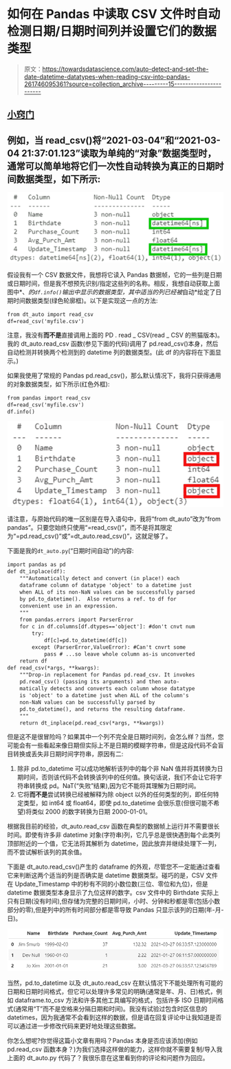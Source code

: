 # 如何在 Pandas 中读取 CSV 文件时自动检测日期/日期时间列并设置它们的数据类型

> 原文：<https://towardsdatascience.com/auto-detect-and-set-the-date-datetime-datatypes-when-reading-csv-into-pandas-261746095361?source=collection_archive---------15----------------------->

## [小窍门](https://towardsdatascience.com/tagged/tips-and-tricks)

## 例如，当 read_csv()将“2021-03-04”和“2021-03-04 21:37:01.123”读取为单纯的“对象”数据类型时，通常可以简单地将它们一次性自动转换为真正的日期时间数据类型，如下所示:

![](img/51bc50f28bdb8add4393f60890ab1e4f.png)

假设我有一个 CSV 数据文件，我想将它读入 Pandas 数据帧，它的一些列是日期或日期时间，但是我不想预先识别/指定这些列的名称。相反，我想自动获取上面图中*、*的`df.info()`输出中显示的数据类型，其中适当的列已经被*自动*给定了日期时间数据类型(绿色轮廓框)。以下是实现这一点的方法:

```
from dt_auto import read_csv
df=read_csv('myfile.csv')
```

注意，我没有**而不是**直接调用上面的 PD . read _ CSV(read _ CSV 的熊猫版本)。我的 dt_auto.read_csv 函数(参见下面的代码)调用了 pd.read_csv()本身，然后自动检测并转换两个检测到的 datetime 列的数据类型。(此 df 的内容将在下面显示。)

如果我使用了常规的 Pandas pd.read_csv()，那么默认情况下，我将只获得通用的对象数据类型，如下所示(红色外框):

```
from pandas import read_csv
df=read_csv('myfile.csv')
df.info()
```

![](img/e4d70c44477e045bcd7cdb7d98cdc1a8.png)

请注意，与原始代码的唯一区别是在导入语句中，我将“from dt_auto”改为“from pandas”。只要您始终只使用“=read_csv()”，而不是将其限定为“=pd.read_csv()”或“=dt_auto.read_csv()”，这就足够了。

下面是我的`dt_auto.py`(“日期时间自动”)的内容:

```
import pandas as pd
def dt_inplace(df):
    """Automatically detect and convert (in place!) each
    dataframe column of datatype 'object' to a datetime just
    when ALL of its non-NaN values can be successfully parsed
    by pd.to_datetime().  Also returns a ref. to df for
    convenient use in an expression.
    """
    from pandas.errors import ParserError
    for c in df.columns[df.dtypes=='object']: #don't cnvt num
        try:
            df[c]=pd.to_datetime(df[c])
        except (ParserError,ValueError): #Can't cnvrt some
            pass # ...so leave whole column as-is unconverted
    return df
def read_csv(*args, **kwargs):
    """Drop-in replacement for Pandas pd.read_csv. It invokes
    pd.read_csv() (passing its arguments) and then auto-
    matically detects and converts each column whose datatype
    is 'object' to a datetime just when ALL of the column's
    non-NaN values can be successfully parsed by
    pd.to_datetime(), and returns the resulting dataframe.
    """
    return dt_inplace(pd.read_csv(*args, **kwargs))
```

但是这不是很冒险吗？如果其中一个列不完全是日期时间列，会怎么样？当然，您可能会有一些看起来像日期但实际上不是日期的模糊字符串，但是这段代码不会盲目转换或丢失非日期时间字符串，原因有二:

1.  除非 pd.to_datetime 可以成功地解析该列中的每个非 NaN 值并将其转换为日期时间，否则该代码不会转换该列中的任何值。换句话说，我们不会让它将字符串转换成 pd。NaT(“失败”结果),因为它不能将其理解为日期时间。
2.  它将**而不是**尝试转换已经被解释为除 object 以外的任何类型的列，即任何特定类型，如 int64 或 float64，即使 pd.to_datetime 会很乐意(但很可能不希望)将类似 2000 的数字转换为日期 2000-01-01。

根据我目前的经验，dt_auto.read_csv 函数在典型的数据帧上运行并不需要很长时间。即使有许多非 datetime 对象(字符串)列，它几乎总是很快遇到每个此类列顶部附近的一个值，它无法将其解析为 datetime，因此放弃并继续处理下一列，而不尝试解析该列的其余值。

下面是 dt_auto.read_csv()产生的 dataframe 的外观，尽管您不一定能通过查看它来判断这两个适当的列是否确实是 datetime 数据类型。碰巧的是，CSV 文件在 Update_Timestamp 中的秒有不同的小数位数(三位、零位和九位)，但是 datetime 数据类型本身显示了九位这样的数字。csv 文件中的 Birthdate 实际上只有日期(没有时间),但存储为完整的日期时间，小时、分钟和秒都是零(包括小数部分的零),但是列中的所有时间部分都是零导致 Pandas 只显示该列的日期(年-月-日)。

![](img/c2450b501e6b106592bd5273879b6e65.png)

当然，pd.to_datetime 以及 dt_auto.read_csv 在默认情况下不能处理所有可能的日期和日期时间格式，但它可以处理许多常见的明确(通常是年、月、日)格式，例如 dataframe.to_csv 方法和许多其他工具编写的格式，包括许多 ISO 日期时间格式(通常用“T”而不是空格来分隔日期和时间)。我没有试验过包含时区信息的 datetimes，因为我通常不会看到这样的数据，但是请在回复评论中让我知道是否可以通过进一步修改代码来更好地处理这些数据。

你怎么想呢?你觉得这篇小文章有用吗？Pandas 本身是否应该添加(例如 pd.read_csv 函数本身？)为我们选择这样做的能力，这样你就不需要复制/导入我上面的 dt_auto.py 代码了？我很乐意在这里看到你的评论和问题作为回应。
